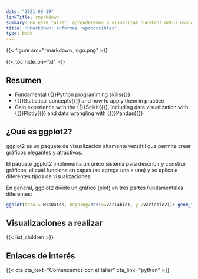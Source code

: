 ```yaml
---
date: "2021-09-19"
linkTitle: rmarkdown
summary: En este taller, aprenderemos a visualizar nuestros datos usando el paquete ggplot2.
title: "RMarkdown: Informes reproducibles"
type: book
---
```


{{< figure src="rmarkdown_logo.png" >}}

{{< toc hide_on="xl" >}}

## Resumen

- Fundamental {{<hl>}}Python programming skills{{</hl>}}
- {{<hl>}}Statistical concepts{{</hl>}} and how to apply them in practice
- Gain experience with the {{<hl>}}Scikit{{</hl>}}, including data visualization with {{<hl>}}Plotly{{</hl>}} and data wrangling with {{<hl>}}Pandas{{</hl>}}

## ¿Qué es ggplot2?

ggplot2 es un paquete de visualización altamente versátil que permite crear gráficos elegantes y atractivos.

El paquete ggplot2 implementa un único sistema para describir y construir gráficos, el cuál funciona en capas (se agrega una a una) y se aplica a diferentes tipos de visualizaciones. 

En general, ggplot2 divide un gráfico (plot) en tres partes fundamentales diferentes: 

```r
ggplot(data = MisDatos, mapping=aes(x=Variable1, y =Variable2))+ geom_function()
```

## Visualizaciones a realizar

{{< list_children >}}


## Enlaces de interés


{{< cta cta_text="Comencemos con el taller" cta_link="python" >}}
